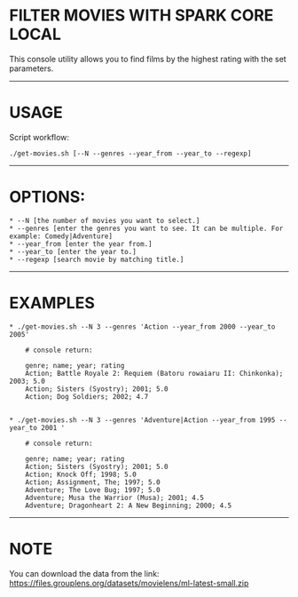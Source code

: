 # **FILTER MOVIES WITH SPARK CORE LOCAL**
This console utility allows you to find films by the highest rating with the set parameters.
***

# USAGE
Script workflow:

`./get-movies.sh [--N --genres --year_from --year_to --regexp]`

***

# **OPTIONS:**

    * --N [the number of movies you want to select.]
    * --genres [enter the genres you want to see. It can be multiple. For example: Comedy|Adventure]
    * --year_from [enter the year from.]
    * --year_to [enter the year to.] 
    * --regexp [search movie by matching title.] 

***

# EXAMPLES

```
* ./get-movies.sh --N 3 --genres 'Action --year_from 2000 --year_to 2005' 

    # console return:

    genre; name; year; rating
    Action; Battle Royale 2: Requiem (Batoru rowaiaru II: Chinkonka); 2003; 5.0
    Action; Sisters (Syostry); 2001; 5.0
    Action; Dog Soldiers; 2002; 4.7


* ./get-movies.sh --N 3 --genres 'Adventure|Action --year_from 1995 --year_to 2001 ' 

    # console return:

    genre; name; year; rating
    Action; Sisters (Syostry); 2001; 5.0
    Action; Knock Off; 1998; 5.0
    Action; Assignment, The; 1997; 5.0
    Adventure; The Love Bug; 1997; 5.0
    Adventure; Musa the Warrior (Musa); 2001; 4.5
    Adventure; Dragonheart 2: A New Beginning; 2000; 4.5
```
***
# NOTE
You can download the data from the link: https://files.grouplens.org/datasets/movielens/ml-latest-small.zip